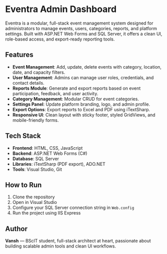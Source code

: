 #  Eventra Admin Dashboard

Eventra is a modular, full-stack event management system designed for administrators to manage events, users, categories, reports, and platform settings. Built with ASP.NET Web Forms and SQL Server, it offers a clean UI, role-based access, and export-ready reporting tools.

## Features
-  **Event Management**: Add, update, delete events with category, location, date, and capacity filters.
-  **User Management**: Admins can manage user roles, credentials, and contact details.
-  **Reports Module**: Generate and export reports based on event participation, feedback, and user activity.
-  **Category Management**: Modular CRUD for event categories.
-  **Settings Panel**: Update platform branding, logo, and admin profile.
-  **Export Options**: Export reports to Excel and PDF using iTextSharp.
-  **Responsive UI**: Clean layout with sticky footer, styled GridViews, and mobile-friendly forms.

## Tech Stack
- **Frontend**: HTML, CSS, JavaScript
- **Backend**: ASP.NET Web Forms (C#)
- **Database**: SQL Server
- **Libraries**: iTextSharp (PDF export), ADO.NET
- **Tools**: Visual Studio, Git

## How to Run
1. Clone the repository  
2. Open in Visual Studio  
3. Configure your SQL Server connection string in `Web.config`  
4. Run the project using IIS Express

## Author
**Vansh** — BScIT student, full-stack architect at heart, passionate about building scalable admin tools and clean UI workflows.
